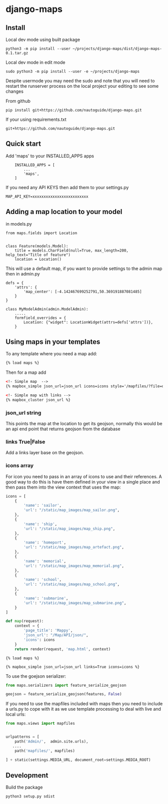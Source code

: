 # django-maps

## Install

Local dev mode using built package

```
python3 -m pip install --user ~/projects/django-maps/dist/django-maps-0.1.tar.gz
```


Local dev mode in edit mode

```
sudo python3 -m pip install --user -e ~/projects/django-maps
```

Despite usermode you may need the sudo and note that you will need to restart the runserver process on
the local project your editing to see some changes


From github
```
pip install git+https://github.com/nautoguide/django-maps.git
```

If your using requirements.txt

```
git+https://github.com/nautoguide/django-maps.git
```

## Quick start


Add 'maps' to your INSTALLED_APPS apps

```
    INSTALLED_APPS = [
        ...
        'maps',
    ]
```

If you need any API KEYS then add them to your settings.py

```
MAP_API_KEY=xxxxxxxxxxxxxxxxxxxxxxxxx
```

## Adding a map location to your model

in models.py

```
from maps.fields import Location


class Feature(models.Model):
    title = models.CharField(null=True, max_length=200, help_text="Title of feature")
    location = Location()

```

This will use a default map, if you want to provide settings to the admin map then in admin.py

```
defs = {
    'attrs': {
        'map_center': [-4.142467699252791,50.369191887081485]
    }
}

class MyModelAdmin(admin.ModelAdmin):
    .....
    formfield_overrides = {
        Location: {"widget": LocationWidget(attrs=defs['attrs'])},
    }
```

## Using maps in your templates

To any template where you need a map add:

```html
{% load maps %}
```

Then for a map add

```html
<!- Simple map  -->
{% mapbox_simple json_url=json_url icons=icons style='/mapfiles/?file=os-styles.json' maxZoom=20 center='[-3.510486, 50.395822]' %}

<!- Simple map with links -->
{% mapbox_cluster json_url %}
```

### json_url string

This points the map at the location to get its geojson, normally this would be an api end point that returns geojson
from the database

### links True|False

Add a links layer base on the geojson.

### icons array

For icon you need to pass in an array of icons to use and their references. A good way to do this is have them 
defined in your view in a single place and then pass them into the view context that uses the map:

```python
icons = [
    {
        'name': 'sailor',
        'url': "/static/map_images/map_sailor.png",
    },
    {
        'name': 'ship',
        'url': "/static/map_images/map_ship.png",
    },
    {
        'name': 'homeport',
        'url': "/static/map_images/map_artefact.png",
    },
    {
        'name': 'memorial',
        'url': "/static/map_images/map_memorial.png",
    },
    {
        'name': 'school',
        'url': "/static/map_images/map_school.png",
    },
    {
        'name': 'submarine',
        'url': "/static/map_images/map_submarine.png",
    }
]

def map(request):
    context = {
        'page_title': 'Mappy',
        'json_url': "/Map/API/json/",
        'icons': icons
    }
    return render(request, 'map.html', context)
```

```
{% load maps %}

{% mapbox_simple json_url=json_url links=True icons=icons %}

```

To use the goejson serializer:

```python
from maps.serializers import feature_serialize_geojson

geojson = feature_serialize_geojson(features, False)
```

If you need to use the mapfiles included with maps then you need to include a urls.py to cope with it as we
use template processing to deal with live and local urls:

```python
from maps.views import mapfiles


urlpatterns = [
    path('Admin/',  admin.site.urls),
   ....
    path('mapfiles/', mapfiles)

] + static(settings.MEDIA_URL, document_root=settings.MEDIA_ROOT)
```

## Development

Build the package

```
python3 setup.py sdist
```